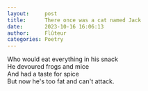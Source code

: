 ```yaml
---
layout:     post
title:      There once was a cat named Jack
date:       2023-10-16 16:06:13 
author:     Flûteur
categories: Poetry
---
```

Who would eat everything in his snack
<br>
He devoured frogs and mice
<br>
And had a taste for spice
<br>
But now he's too fat and can't attack.
